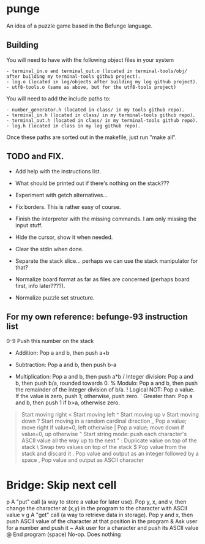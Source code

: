 # punge

An idea of a puzzle game based in the Befunge language.

## Building

You will need to have with the following object files in your system

	- terminal_in.o and terminal_out.o (located in terminal-tools/obj/ after building my terminal-tools github project).
	- log.o (located in log/objects after building my log github project).
	- utf8-tools.o (same as above, but for the utf8-tools project)

You will need to add the include paths to:

	- number_generator.h (located in class/ in my tools github repo).
	- terminal_in.h (located in class/ in my terminal-tools github repo).
	- terminal_out.h (located in class/ in my terminal-tools github repo).
	- log.h (located in class in my log github repo).

Once these paths are sorted out in the makefile, just run "make all".

## TODO and FIX.

- Add help with the instructions list.
- What should be printed out if there's nothing on the stack???
- Experiment with getch alternatives...
- Fix borders. This is rather easy of course.
- Finish the interpreter with the missing commands. I am only missing the input stuff.
- Hide the cursor, show it when needed.
- Clear the stdin when done.
- Separate the stack slice... perhaps we can use the stack manipulator for that?

- Normalize board format as far as files are concerned (perhaps board first, info later????).
- Normalize puzzle set structure.

## For my own reference: befunge-93 instruction list

0-9 	Push this number on the stack
+ 	Addition: Pop a and b, then push a+b
- 	Subtraction: Pop a and b, then push b-a
* 	Multiplication: Pop a and b, then push a*b
/ 	Integer division: Pop a and b, then push b/a, rounded towards 0.
% 	Modulo: Pop a and b, then push the remainder of the integer division of b/a.
! 	Logical NOT: Pop a value. If the value is zero, push 1; otherwise, push zero.
` 	Greater than: Pop a and b, then push 1 if b>a, otherwise zero.
> 	Start moving right
< 	Start moving left
^ 	Start moving up
v 	Start moving down
? 	Start moving in a random cardinal direction
_ 	Pop a value; move right if value=0, left otherwise
| 	Pop a value; move down if value=0, up otherwise
" 	Start string mode: push each character's ASCII value all the way up to the next "
: 	Duplicate value on top of the stack
\ 	Swap two values on top of the stack
$ 	Pop value from the stack and discard it
. 	Pop value and output as an integer followed by a space
, 	Pop value and output as ASCII character
# 	Bridge: Skip next cell
p 	A "put" call (a way to store a value for later use). Pop y, x, and v, then change the character at (x,y) in the program to the character with ASCII value v
g 	A "get" call (a way to retrieve data in storage). Pop y and x, then push ASCII value of the character at that position in the program
& 	Ask user for a number and push it
~ 	Ask user for a character and push its ASCII value
@ 	End program
(space) 	No-op. Does nothing
